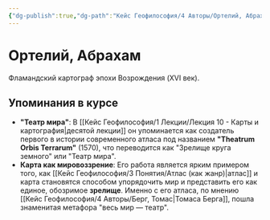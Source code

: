 ```yaml
---
{"dg-publish":true,"dg-path":"Кейс Геофилософия/4 Авторы/Ортелий, Абрахам","permalink":"/kejs-geofilosofiya/4-avtory/ortelij-abraham/","dgShowLocalGraph":true}
---
```


# Ортелий, Абрахам

Фламандский картограф эпохи Возрождения (XVI век).

## Упоминания в курсе
- **"Театр мира"**: В [[Кейс Геофилософия/1 Лекции/Лекция 10 - Карты и картография\|десятой лекции]] он упоминается как создатель первого в истории современного атласа под названием **"Theatrum Orbis Terrarum"** (1570), что переводится как "Зрелище круга земного" или "Театр мира".
- **Карта как мировоззрение**: Его работа является ярким примером того, как [[Кейс Геофилософия/3 Понятия/Атлас (как жанр)\|атлас]] и карта становятся способом упорядочить мир и представить его как единое, обозримое **зрелище**. Именно с его атласа, по мнению [[Кейс Геофилософия/4 Авторы/Берг, Томас\|Томаса Берга]], пошла знаменитая метафора "весь мир — театр".